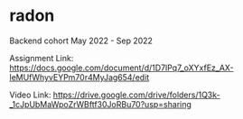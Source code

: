 # radon
Backend cohort May 2022 - Sep 2022

Assignment Link: https://docs.google.com/document/d/1D7lPq7_oXYxfEz_AX-leMUfWhyvEYPm70r4MyJag654/edit

Video Link: https://drive.google.com/drive/folders/1Q3k-_1cJpUbMaWpoZrWBftf30JoRBu70?usp=sharing